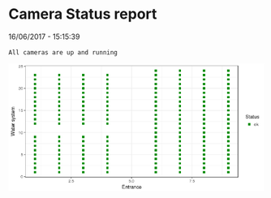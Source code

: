 Camera Status report
================
16/06/2017 - 15:15:39

    All cameras are up and running

![](camreport_files/figure-markdown_github/unnamed-chunk-2-1.png)
